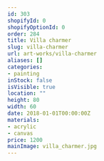 ```yaml
---
id: 303
shopifyId: 0
shopifyOptionId: 0
order: 284
title: Villa charmer
slug: villa-charmer
url: art-works/villa-charmer
aliases: []
categories:
- painting
inStock: false
isVisible: true
location: ""
height: 80
width: 60
date: 2018-01-01T00:00:00Z
materials:
- acrylic
- canvas
price: 1200
mainImage: villa_charmer.jpg
---
```


